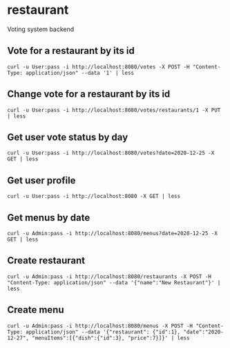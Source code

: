 # restaurant
Voting system backend

## Vote for a restaurant by its id
```shell
curl -u User:pass -i http://localhost:8080/votes -X POST -H "Content-Type: application/json" --data '1' | less
```
## Change vote for a restaurant by its id
```shell
curl -u User:pass -i http://localhost:8080/votes/restaurants/1 -X PUT | less
```
## Get user vote status by day
```shell
curl -u User:pass -i http://localhost:8080/votes?date=2020-12-25 -X GET | less
```
## Get user profile
```shell
curl -u User:pass -i http://localhost:8080 -X GET | less
```
## Get menus by date
```shell
curl -u Admin:pass -i http://localhost:8080/menus?date=2020-12-25 -X GET | less
```
## Create restaurant
```shell
curl -u Admin:pass -i http://localhost:8080/restaurants -X POST -H "Content-Type: application/json" --data '{"name":"New Restaurant"}' | less
```
## Create menu
```shell
curl -u Admin:pass -i http://localhost:8080/menus -X POST -H "Content-Type: application/json" --data '{"restaurant": {"id":1}, "date":"2020-12-27", "menuItems":[{"dish":{"id":3}, "price":7}]}' | less
```